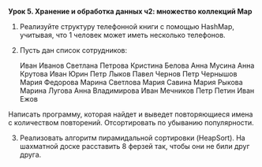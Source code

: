 **Урок 5. Хранение и обработка данных ч2: множество коллекций Map**

1. Реализуйте структуру телефонной книги с помощью HashMap, учитывая, что 1 человек может иметь несколько телефонов.

2. Пусть дан список сотрудников:

    Иван Иванов
    Светлана Петрова
    Кристина Белова
    Анна Мусина
    Анна Крутова
    Иван Юрин
    Петр Лыков
    Павел Чернов
    Петр Чернышов
    Мария Федорова
    Марина Светлова
    Мария Савина
    Мария Рыкова
    Марина Лугова
    Анна Владимирова
    Иван Мечников
    Петр Петин
    Иван Ежов

Написать программу, которая найдет и выведет повторяющиеся имена с количеством повторений. Отсортировать по убыванию популярности.

3. Реализовать алгоритм пирамидальной сортировки (HeapSort).
На шахматной доске расставить 8 ферзей так, чтобы они не били друг друга.
